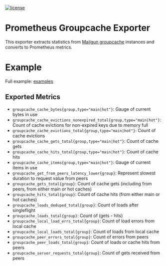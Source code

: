 [![license](http://img.shields.io/badge/license-MIT-blue.svg)](https://github.com/Baliedge/groupcache_exporter/blob/main/LICENSE)

# Prometheus Groupcache Exporter

This exporter extracts statistics from [Mailgun groupcache](https://github.com/golang/groupcache) instances and converts to Prometheus metrics.

# Example

Full example: [examples](examples)

## Exported Metrics

- `groupcache_cache_bytes{group,type="main|hot"}`: Gauge of current bytes in use
- `groupcache_cache_evictions_nonexpired_total{group,type="main|hot"}`: Count of cache evictions for non-expired keys due to memory full
- `groupcache_cache_evictions_total{group,type="main|hot"}`: Count of cache evictions
- `groupcache_cache_gets_total{group,type="main|hot"}`: Count of cache gets
- `groupcache_cache_hits_total{group,type="main|hot"}`: Count of cache hits
- `groupcache_cache_items{group,type="main|hot"}`: Gauge of current items in use
- `groupcache_get_from_peers_latency_lower{group}`: Represent slowest duration to request value from peers
- `groupcache_gets_total{group}`: Count of cache gets (including from peers, from either main or hot caches)
- `groupcache_hits_total{group}`: Count of cache hits (from either main or hot caches)
- `groupcache_loads_deduped_total{group}`: Count of loads after singleflight
- `groupcache_loads_total{group}`: Count of (gets - hits)
- `groupcache_local_load_errs_total{group}`: Count of load errors from local cache
- `groupcache_local_loads_total{group}`: Count of loads from local cache
- `groupcache_peer_errors_total{group}`: Count of errors from peers
- `groupcache_peer_loads_total{group}`: Count of loads or cache hits from peers
- `groupcache_server_requests_total{group}`: Count of gets received from peers
